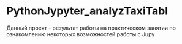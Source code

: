 # PythonJypyter_analyzTaxiTabl

Данный проект - результат работы на практическом занятии по ознакомлению некоторых возможностей работы с Jupy
